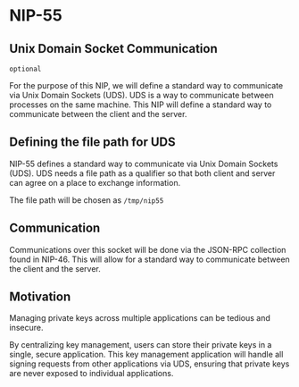 NIP-55
======

Unix Domain Socket Communication
--------------------------------

`optional`

For the purpose of this NIP, we will define a standard way to communicate via Unix Domain Sockets (UDS). UDS is a way to communicate between processes on the same machine. This NIP will define a standard way to communicate between the client and the server. 

## Defining the file path for UDS

NIP-55 defines a standard way to communicate via Unix Domain Sockets (UDS). UDS needs a file path as a qualifier so that both client and server can agree on a place to exchange information.

The file path will be chosen as `/tmp/nip55`

## Communication

Communications over this socket will be done via the JSON-RPC collection found in NIP-46. This will allow for a standard way to communicate between the client and the server.

## Motivation

Managing private keys across multiple applications can be tedious and insecure.

By centralizing key management, users can store their private keys in a single, secure application. This key management application will handle all signing requests from other applications via UDS, ensuring that private keys are never exposed to individual applications.
